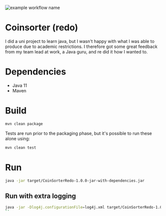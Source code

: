 ![example workflow name](https://github.com/geekskick/CoinSorterRedo/workflows/Java%20CI%20with%20Maven/badge.svg)


# Coinsorter (redo)
I did a uni project to learn java, but I wasn't happy with what I was able to produce due to academic restrictions. I therefore got some great feedback from my team lead at work, a Java guru, and re did it how I wanted to. 

# Dependencies
* Java 11
* Maven

# Build
```bash
mvn clean package
```

Tests are run prior to the packaging phase, but it's possible to run these alone using:
```bash
mvn clean test
```

# Run
```bash
java -jar target/CoinSorterRedo-1.0.0-jar-with-dependencies.jar
```
## Run with extra logging
```bash
java -jar -Dlog4j.configurationFile=log4j.xml target/CoinSorterRedo-1.0.0-jar-with-dependencies.jar
``
